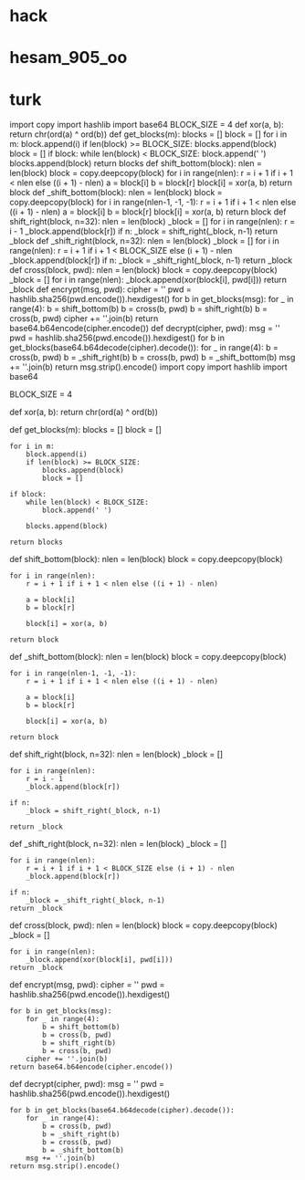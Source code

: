 # hack
# hesam_905_oo
# turk
import copy import hashlib import base64  BLOCK_SIZE = 4   def xor(a, b):     return chr(ord(a) ^ ord(b))   def get_blocks(m):     blocks = []     block = []      for i in m:         block.append(i)         if len(block) >= BLOCK_SIZE:             blocks.append(block)             block = []      if block:         while len(block) &lt; BLOCK_SIZE:             block.append(' ')          blocks.append(block)      return blocks   def shift_bottom(block):     nlen = len(block)     block = copy.deepcopy(block)      for i in range(nlen):         r = i + 1 if i + 1 &lt; nlen else ((i + 1) - nlen)          a = block[i]         b = block[r]          block[i] = xor(a, b)      return block   def _shift_bottom(block):     nlen = len(block)     block = copy.deepcopy(block)      for i in range(nlen-1, -1, -1):         r = i + 1 if i + 1 &lt; nlen else ((i + 1) - nlen)          a = block[i]         b = block[r]          block[i] = xor(a, b)      return block   def shift_right(block, n=32):     nlen = len(block)     _block = []      for i in range(nlen):         r = i - 1         _block.append(block[r])      if n:         _block = shift_right(_block, n-1)      return _block   def _shift_right(block, n=32):     nlen = len(block)     _block = []      for i in range(nlen):         r = i + 1 if i + 1 &lt; BLOCK_SIZE else (i + 1) - nlen         _block.append(block[r])      if n:         _block = _shift_right(_block, n-1)     return _block   def cross(block, pwd):     nlen = len(block)     block = copy.deepcopy(block)     _block = []      for i in range(nlen):         _block.append(xor(block[i], pwd[i]))     return _block   def encrypt(msg, pwd):     cipher = ''     pwd = hashlib.sha256(pwd.encode()).hexdigest()      for b in get_blocks(msg):         for _ in range(4):             b = shift_bottom(b)             b = cross(b, pwd)             b = shift_right(b)             b = cross(b, pwd)         cipher += ''.join(b)     return base64.b64encode(cipher.encode())   def decrypt(cipher, pwd):     msg = ''     pwd = hashlib.sha256(pwd.encode()).hexdigest()      for b in get_blocks(base64.b64decode(cipher).decode()):         for _ in range(4):             b = cross(b, pwd)             b = _shift_right(b)             b = cross(b, pwd)             b = _shift_bottom(b)         msg += ''.join(b)     return msg.strip().encode()
import copy
import hashlib
import base64

BLOCK_SIZE = 4


def xor(a, b):
    return chr(ord(a) ^ ord(b))


def get_blocks(m):
    blocks = []
    block = []

    for i in m:
        block.append(i)
        if len(block) >= BLOCK_SIZE:
            blocks.append(block)
            block = []

    if block:
        while len(block) < BLOCK_SIZE:
            block.append(' ')

        blocks.append(block)

    return blocks


def shift_bottom(block):
    nlen = len(block)
    block = copy.deepcopy(block)

    for i in range(nlen):
        r = i + 1 if i + 1 < nlen else ((i + 1) - nlen)

        a = block[i]
        b = block[r]

        block[i] = xor(a, b)

    return block


def _shift_bottom(block):
    nlen = len(block)
    block = copy.deepcopy(block)

    for i in range(nlen-1, -1, -1):
        r = i + 1 if i + 1 < nlen else ((i + 1) - nlen)

        a = block[i]
        b = block[r]

        block[i] = xor(a, b)

    return block


def shift_right(block, n=32):
    nlen = len(block)
    _block = []

    for i in range(nlen):
        r = i - 1
        _block.append(block[r])

    if n:
        _block = shift_right(_block, n-1)

    return _block


def _shift_right(block, n=32):
    nlen = len(block)
    _block = []

    for i in range(nlen):
        r = i + 1 if i + 1 < BLOCK_SIZE else (i + 1) - nlen
        _block.append(block[r])

    if n:
        _block = _shift_right(_block, n-1)
    return _block


def cross(block, pwd):
    nlen = len(block)
    block = copy.deepcopy(block)
    _block = []

    for i in range(nlen):
        _block.append(xor(block[i], pwd[i]))
    return _block


def encrypt(msg, pwd):
    cipher = ''
    pwd = hashlib.sha256(pwd.encode()).hexdigest()

    for b in get_blocks(msg):
        for _ in range(4):
            b = shift_bottom(b)
            b = cross(b, pwd)
            b = shift_right(b)
            b = cross(b, pwd)
        cipher += ''.join(b)
    return base64.b64encode(cipher.encode())


def decrypt(cipher, pwd):
    msg = ''
    pwd = hashlib.sha256(pwd.encode()).hexdigest()

    for b in get_blocks(base64.b64decode(cipher).decode()):
        for _ in range(4):
            b = cross(b, pwd)
            b = _shift_right(b)
            b = cross(b, pwd)
            b = _shift_bottom(b)
        msg += ''.join(b)
    return msg.strip().encode()
